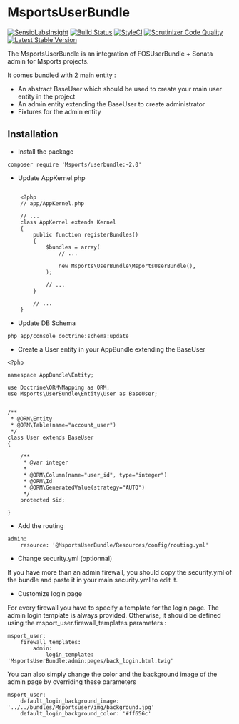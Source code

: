 MsportsUserBundle
===========

[![SensioLabsInsight](https://insight.sensiolabs.com/projects/803e613c-6e74-4774-9bec-e529adbdb27e/mini.png)](https://insight.sensiolabs.com/projects/803e613c-6e74-4774-9bec-e529adbdb27e)
[![Build Status](https://travis-ci.org/Msports/MsportsUserBundle.svg?branch=master)](https://travis-ci.org/Msports/MsportsUserBundle)
[![StyleCI](https://styleci.io/repos/50055973/shield)](https://styleci.io/repos/50055973)
[![Scrutinizer Code Quality](https://scrutinizer-ci.com/g/Msports/MsportsUserBundle/badges/quality-score.png?b=master)](https://scrutinizer-ci.com/g/Msports/MsportsUserBundle/?branch=master)
[![Latest Stable Version](https://poser.pugx.org/Msports/userbundle/v/stable)](https://packagist.org/packages/Msports/userbundle)


The MsportsUserBundle is an integration of FOSUserBundle + Sonata admin for Msports
projects.

It comes bundled with 2 main entity :
- An abstract BaseUser which should be used to create your main user entity in the project
- An admin entity extending the BaseUser to create administrator
- Fixtures for the admin entity

## Installation


* Install the package
```
composer require 'Msports/userbundle:~2.0'
```


* Update AppKernel.php
```

    <?php
    // app/AppKernel.php

    // ...
    class AppKernel extends Kernel
    {
        public function registerBundles()
        {
            $bundles = array(
                // ...

                new Msports\UserBundle\MsportsUserBundle(),
            );

            // ...
        }

        // ...
    }
```

* Update DB Schema

```
php app/console doctrine:schema:update
```

* Create a User entity in your AppBundle extending the BaseUser

```
<?php

namespace AppBundle\Entity;

use Doctrine\ORM\Mapping as ORM;
use Msports\UserBundle\Entity\User as BaseUser;


/**
 * @ORM\Entity
 * @ORM\Table(name="account_user")
 */
class User extends BaseUser
{

    /**
     * @var integer
     *
     * @ORM\Column(name="user_id", type="integer")
     * @ORM\Id
     * @ORM\GeneratedValue(strategy="AUTO")
     */
    protected $id;

}
```


* Add the routing

```
admin:
    resource: '@MsportsUserBundle/Resources/config/routing.yml'
```

* Change security.yml (optionnal)

If you have more than an admin firewall, you should copy the security.yml of the bundle and paste it in your main security.yml to edit it.



* Customize login page

For every firewall you have to specify a template for the login page. The admin login template is always provided.
Otherwise, it should be defined using the msport_user.firewall_templates parameters :

```
msport_user:
    firewall_templates:
        admin:
            login_template: 'MsportsUserBundle:admin:pages/back_login.html.twig'

```

You can also simply change the color and the background image of the admin page by overriding these parameters

```
msport_user:
    default_login_background_image: '../../bundles/Msportsuser/img/background.jpg'
    default_login_background_color: '#ff656c'
```
